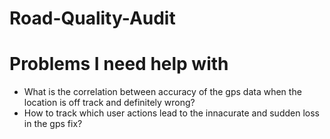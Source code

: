 # Road-Quality-Audit

# Problems I need help with

- What is the correlation between accuracy of the gps data when the location is off track and definitely wrong?
- How to track which user actions lead to the innacurate and sudden loss in the gps fix?

 
